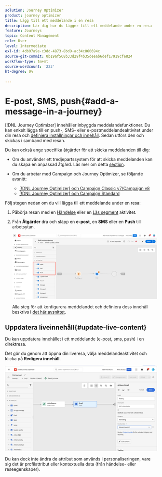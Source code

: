 ```yaml
---
solution: Journey Optimizer
product: journey optimizer
title: Lägg till ett meddelande i en resa
description: Lär dig hur du lägger till ett meddelande under en resa
feature: Journeys
topic: Content Management
role: User
level: Intermediate
exl-id: 4db07a9e-c3dd-4873-8bd9-ac34c860694c
source-git-commit: 0b19af568b33d29f4b35deeab6def17919cfe824
workflow-type: tm+mt
source-wordcount: '223'
ht-degree: 0%

---
```


# E-post, SMS, push{#add-a-message-in-a-journey}

[!DNL Journey Optimizer] innehåller inbyggda meddelandefunktioner. Du kan enkelt lägga till en push-, SMS- eller e-postmeddelandeaktivitet under din resa och [definiera inställningar och innehåll](../messages/messages-in-journeys.md). Sedan utförs den och skickas i samband med resan.

Du kan också ange specifika åtgärder för att skicka meddelanden till dig:

* Om du använder ett tredjepartssystem för att skicka meddelanden kan du skapa en anpassad åtgärd. Läs mer om detta [section](../action/action.md).

* Om du arbetar med Campaign och Journey Optimizer, se följande avsnitt:

   * [[!DNL Journey Optimizer] och Campaign Classic v7/Campaign v8](../action/acc-action.md)
   * [[!DNL Journey Optimizer] och Campaign Standard](../action/acs-action.md)

Följ stegen nedan om du vill lägga till ett meddelande under en resa:

1. Påbörja resan med en [Händelse](general-events.md) eller en [Läs segment](read-segment.md) aktivitet.

1. Från **Åtgärder** dra och släpp en **e-post**, en **SMS** eller en **Push** till arbetsytan.

   ![](../messages/assets/add-a-message.png)


   Alla steg för att konfigurera meddelandet och definiera dess innehåll beskrivs i [det här avsnittet](../messages/get-started-content.md).

## Uppdatera liveinnehåll{#update-live-content}

Du kan uppdatera innehållet i ett meddelande (e-post, sms, push) i en direktresa.

Det gör du genom att öppna din liveresa, välja meddelandeaktivitet och klicka på **Redigera innehåll**.

![](assets/add-a-message2.png)

Du kan dock inte ändra de attribut som används i personaliseringen, vare sig det är profilattribut eller kontextuella data (från händelse- eller reseegenskaper).
